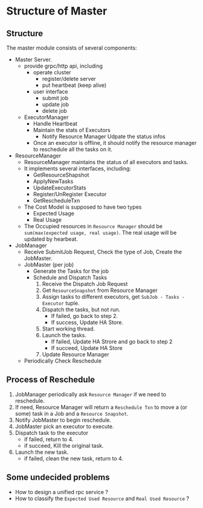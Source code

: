 # Structure of Master

## Structure

The master module consists of several components:

- Master Server.
  - provide grpc/http api, including
    - operate cluster
      - register/delete server
      - put heartbeat (keep alive)
    - user interface
      - submit job
      - update job
      - delete job
  - ExecutorManager
    - Handle Heartbeat
    - Maintain the stats of Executors
      - Notify Resource Manager Udpate the status infos
    - Once an executor is offline, it should notify the resource manager to reschedule all the tasks on it.
- ResourceManager
  - ResourceManager maintains the status of all executors and tasks.
  - It implements several interfaces, including:
    - GetResourceShapshot
    - ApplyNewTasks
    - UpdateExecutorStats
    - Register/UnRegister Executor
    - GetRescheduleTxn
  - The Cost Model is supposed to have two types
    - Expected Usage
    - Real Usage
  - The Occupied resources in `Resource Manager` should be `sum(max(expected usage, real usage)`. The real usage will be updated by hearbeat.
- JobManager
  - Receive SubmitJob Request, Check the type of Job, Create the JobMaster.
  - JobMaster (per job)
    - Generate the Tasks for the job
    - Schedule and Dispatch Tasks
      1. Receive the Dispatch Job Request
      2. Get `ResourceSnapshot` from Resource Manager
      3. Assign tasks to different executors, get `SubJob - Tasks - Executor` tuple.
      4. Dispatch the tasks, but not run.
         - If failed, go back to step 2.
         - If success, Update HA Store.
      5. Start working thread.
      6. Launch the tasks.
         - If failed, Update HA Strore and go back to step 2
         - If succeed, Update HA Store
      7. Update Resource Manager
  - Periodically Check Reschedule

## Process of Reschedule

1. JobManager periodically ask `Resource Manager` if we need to reschedule.
2. If need, Resource Manager will return a `Reschedule Txn` to move a (or some) task in a Job and a `Resource Snapshot`.
3. Notify JobMaster to begin reschedule.
4. JobMaster pick an executor to execute.
5. Dispatch task to the executor
   - if failed, return to 4.
   - if succeed, Kill the original task.
6. Launch the new task.
   - if failed, clean the new task, return to 4.

## Some undecided problems

- How to design a unified rpc service ?
- How to classify the `Expected Used Resource` and `Real Used Resource` ?
